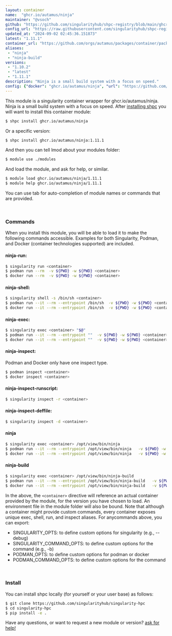 ```yaml
---
layout: container
name:  "ghcr.io/autamus/ninja"
maintainer: "@vsoch"
github: "https://github.com/singularityhub/shpc-registry/blob/main/ghcr.io/autamus/ninja/container.yaml"
config_url: "https://raw.githubusercontent.com/singularityhub/shpc-registry/main/ghcr.io/autamus/ninja/container.yaml"
updated_at: "2024-09-02 02:45:36.151873"
latest: "1.11.1"
container_url: "https://github.com/orgs/autamus/packages/container/package/ninja"
aliases:
 - "ninja"
 - "ninja-build"
versions:
 - "1.10.2"
 - "latest"
 - "1.11.1"
description: "Ninja is a small build system with a focus on speed."
config: {"docker": "ghcr.io/autamus/ninja", "url": "https://github.com/orgs/autamus/packages/container/package/ninja", "maintainer": "@vsoch", "description": "Ninja is a small build system with a focus on speed.", "latest": {"1.11.1": "sha256:ae9869ef5131ea4ca7dc25269fdc065dffa9ebc4c3d020b3b71ae39d5f735e03"}, "tags": {"1.10.2": "sha256:41ff2df8bff8339897ff31120dfb0509dc328aa5396946c497d2a4df0adc9d36", "latest": "sha256:ae9869ef5131ea4ca7dc25269fdc065dffa9ebc4c3d020b3b71ae39d5f735e03", "1.11.1": "sha256:ae9869ef5131ea4ca7dc25269fdc065dffa9ebc4c3d020b3b71ae39d5f735e03"}, "aliases": {"ninja": "/opt/view/bin/ninja", "ninja-build": "/opt/view/bin/ninja-build"}}
---
```


This module is a singularity container wrapper for ghcr.io/autamus/ninja.
Ninja is a small build system with a focus on speed.
After [installing shpc](#install) you will want to install this container module:


```bash
$ shpc install ghcr.io/autamus/ninja
```

Or a specific version:

```bash
$ shpc install ghcr.io/autamus/ninja:1.11.1
```

And then you can tell lmod about your modules folder:

```bash
$ module use ./modules
```

And load the module, and ask for help, or similar.

```bash
$ module load ghcr.io/autamus/ninja/1.11.1
$ module help ghcr.io/autamus/ninja/1.11.1
```

You can use tab for auto-completion of module names or commands that are provided.

<br>

### Commands

When you install this module, you will be able to load it to make the following commands accessible.
Examples for both Singularity, Podman, and Docker (container technologies supported) are included.

#### ninja-run:

```bash
$ singularity run <container>
$ podman run --rm  -v ${PWD} -w ${PWD} <container>
$ docker run --rm  -v ${PWD} -w ${PWD} <container>
```

#### ninja-shell:

```bash
$ singularity shell -s /bin/sh <container>
$ podman run --it --rm --entrypoint /bin/sh  -v ${PWD} -w ${PWD} <container>
$ docker run --it --rm --entrypoint /bin/sh  -v ${PWD} -w ${PWD} <container>
```

#### ninja-exec:

```bash
$ singularity exec <container> "$@"
$ podman run --it --rm --entrypoint ""  -v ${PWD} -w ${PWD} <container> "$@"
$ docker run --it --rm --entrypoint ""  -v ${PWD} -w ${PWD} <container> "$@"
```

#### ninja-inspect:

Podman and Docker only have one inspect type.

```bash
$ podman inspect <container>
$ docker inspect <container>
```

#### ninja-inspect-runscript:

```bash
$ singularity inspect -r <container>
```

#### ninja-inspect-deffile:

```bash
$ singularity inspect -d <container>
```


#### ninja

```bash
$ singularity exec <container> /opt/view/bin/ninja
$ podman run --it --rm --entrypoint /opt/view/bin/ninja   -v ${PWD} -w ${PWD} <container> -c " $@"
$ docker run --it --rm --entrypoint /opt/view/bin/ninja   -v ${PWD} -w ${PWD} <container> -c " $@"
```


#### ninja-build

```bash
$ singularity exec <container> /opt/view/bin/ninja-build
$ podman run --it --rm --entrypoint /opt/view/bin/ninja-build   -v ${PWD} -w ${PWD} <container> -c " $@"
$ docker run --it --rm --entrypoint /opt/view/bin/ninja-build   -v ${PWD} -w ${PWD} <container> -c " $@"
```



In the above, the `<container>` directive will reference an actual container provided
by the module, for the version you have chosen to load. An environment file in the
module folder will also be bound. Note that although a container
might provide custom commands, every container exposes unique exec, shell, run, and
inspect aliases. For anycommands above, you can export:

 - SINGULARITY_OPTS: to define custom options for singularity (e.g., --debug)
 - SINGULARITY_COMMAND_OPTS: to define custom options for the command (e.g., -b)
 - PODMAN_OPTS: to define custom options for podman or docker
 - PODMAN_COMMAND_OPTS: to define custom options for the command

<br>

### Install

You can install shpc locally (for yourself or your user base) as follows:

```bash
$ git clone https://github.com/singularityhub/singularity-hpc
$ cd singularity-hpc
$ pip install -e .
```

Have any questions, or want to request a new module or version? [ask for help!](https://github.com/singularityhub/singularity-hpc/issues)